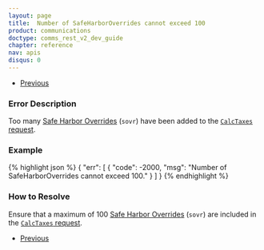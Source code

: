 ```yaml
---
layout: page
title:  Number of SafeHarborOverrides cannot exceed 100
product: communications
doctype: comms_rest_v2_dev_guide
chapter: reference
nav: apis
disqus: 0
---
```


<ul class="pager">
  <li class="previous"><a href="/communications/dev-guide_rest_v2/reference/calculate-tax-errors/"><i class="glyphicon glyphicon-chevron-left"></i>Previous</a></li>
</ul>

<h3>Error Description</h3>
Too many <a class="dev-guide-link" href="/communications/dev-guide_rest_v2/reference/safe-harbor-override/">Safe Harbor Overrides</a> (<code>sovr</code>) have been added to the <a class="dev-guide-link" href="/communications/dev-guide_rest_v2/reference/calc-taxes-request/"><code>CalcTaxes</code> request</a>.

<h3>Example</h3>
{% highlight json %}
{
  "err": [
      {
        "code": -2000,
        "msg": "Number of SafeHarborOverrides cannot exceed 100."
      }
  ]
}
{% endhighlight %}

<h3>How to Resolve</h3>
Ensure that a maximum of 100 <a class="dev-guide-link" href="/communications/dev-guide_rest_v2/reference/safe-harbor-override/">Safe Harbor Overrides</a> (<code>sovr</code>) are included in the <a class="dev-guide-link" href="/communications/dev-guide_rest_v2/reference/calc-taxes-request/"><code>CalcTaxes</code> request</a>.

<ul class="pager">
  <li class="previous"><a href="/communications/dev-guide_rest_v2/reference/calculate-tax-errors/"><i class="glyphicon glyphicon-chevron-left"></i>Previous</a></li>
</ul>